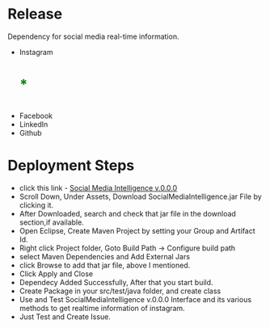 # Release
Dependency for social media real-time information.

* Instagram <font color="green"><h1>*</h1></font> <br>
* Facebook
* LinkedIn
* Github

  
# Deployment Steps
* click this link - <a href="https://github.com/dev-kumaresan/SMI/releases/tag/v.0.0.0">Social Media Intelligence v.0.0.0</a> 
* Scroll Down, Under Assets, Download SocialMediaIntelligence.jar File by clicking it.
* After Downloaded, search and check that jar file in the download section,if available.
* Open Eclipse, Create Maven Project by setting your Group and Artifact Id.
* Right click Project folder, Goto Build Path -> Configure build path
* select Maven Dependencies and Add External Jars
* click Browse to add that jar file, above I mentioned.
* Click Apply and Close
* Dependecy Added Successfully, After that you start build.
* Create Package in your src/test/java folder, and create class
* Use and Test SocialMediaIntelligence v.0.0.0 Interface and its various methods to get realtime information of instagram.
* Just Test and Create Issue.
